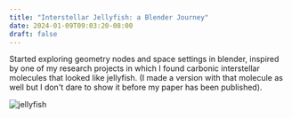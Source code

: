 ```yaml
---
title: "Interstellar Jellyfish: a Blender Journey"
date: 2024-01-09T09:03:20-08:00
draft: false
---
```


Started exploring geometry nodes and space settings in blender, inspired by one of my research projects in which I found carbonic interstellar molecules that looked like jellyfish. (I made a version with that molecule as well but I don't dare to show it before my paper has been published).  

![jellyfish](/projects/2/jellyfish.jpg)

